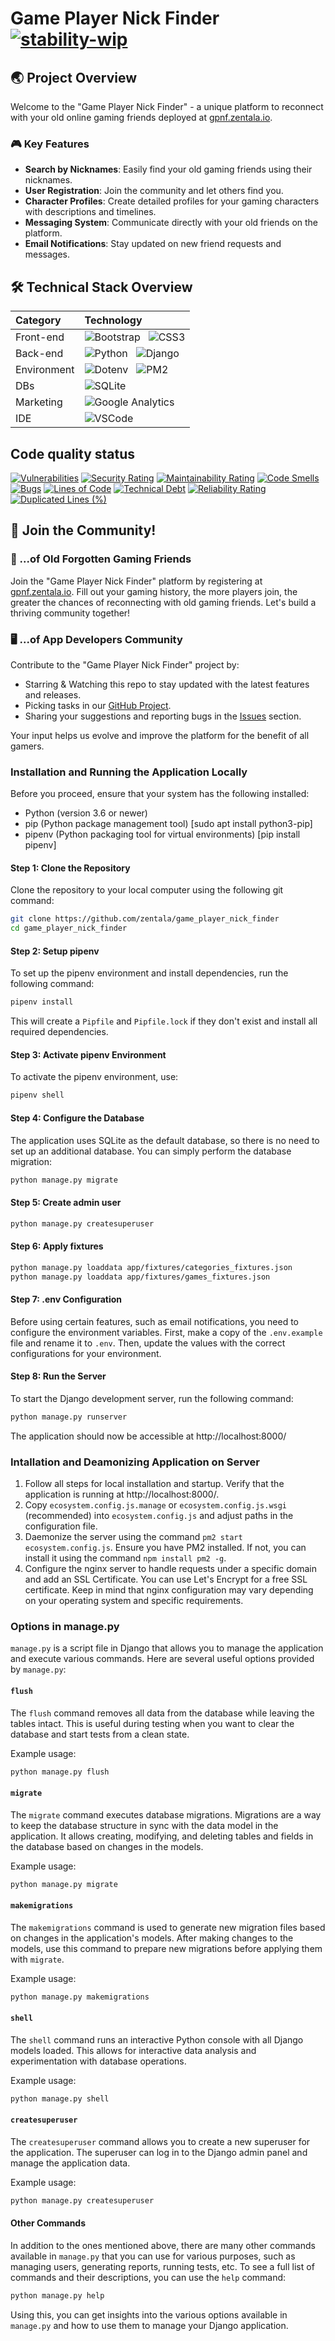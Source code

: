 # Game Player Nick Finder [![stability-wip](https://img.shields.io/badge/stability-wip-lightgrey.svg)](https://github.com/mkenney/software-guides/blob/master/STABILITY-BADGES.md#work-in-progress)

## 🌏 Project Overview
Welcome to the "Game Player Nick Finder" - a unique platform to reconnect with your old online gaming friends deployed at [gpnf.zentala.io](https://gpnf.zentala.io/).

### 🎮 Key Features
- **Search by Nicknames**: Easily find your old gaming friends using their nicknames.
- **User Registration**: Join the community and let others find you.
- **Character Profiles**: Create detailed profiles for your gaming characters with descriptions and timelines.
- **Messaging System**: Communicate directly with your old friends on the platform.
- **Email Notifications**: Stay updated on new friend requests and messages.

## 🛠 Technical Stack Overview

| Category    | Technology                                                                                   |
| :---------- | :------------------------------------------------------------------------------------------- |
| Front-end   | ![Bootstrap](https://img.shields.io/badge/-Bootstrap-563D7C?logo=bootstrap&logoColor=white) &nbsp; ![CSS3](https://img.shields.io/badge/-CSS3-1572B6?logo=css3&logoColor=white) |
| Back-end    | ![Python](https://img.shields.io/badge/-Python-3776AB?logo=python&logoColor=white) &nbsp; ![Django](https://img.shields.io/badge/-Django-092E20?logo=django&logoColor=white) |
| Environment | ![Dotenv](https://img.shields.io/badge/-Dotenv-000000?logo=dotenv&logoColor=white) &nbsp; ![PM2](https://img.shields.io/badge/-PM2-2B037A?logo=pm2&logoColor=white) |
| DBs         | ![SQLite](https://img.shields.io/badge/-SQLite-003B57?logo=sqlite&logoColor=white) |
| Marketing   | ![Google Analytics](https://img.shields.io/badge/-GoogleAnalytics-E37400?logo=googleanalytics&logoColor=white) |
| IDE         | ![VSCode](https://img.shields.io/badge/-Visual%20Studio%20Code-007ACC?logo=visualstudiocode&logoColor=white) |

## Code quality status

[![Vulnerabilities](https://sonarcloud.io/api/project_badges/measure?project=zentala_game_player_nick_finder&metric=vulnerabilities)](https://sonarcloud.io/summary/new_code?id=zentala_game_player_nick_finder)
[![Security Rating](https://sonarcloud.io/api/project_badges/measure?project=zentala_game_player_nick_finder&metric=security_rating)](https://sonarcloud.io/summary/new_code?id=zentala_game_player_nick_finder)
[![Maintainability Rating](https://sonarcloud.io/api/project_badges/measure?project=zentala_game_player_nick_finder&metric=sqale_rating)](https://sonarcloud.io/summary/new_code?id=zentala_game_player_nick_finder)
[![Code Smells](https://sonarcloud.io/api/project_badges/measure?project=zentala_game_player_nick_finder&metric=code_smells)](https://sonarcloud.io/summary/new_code?id=game_player_nick_finder) [![Bugs](https://sonarcloud.io/api/project_badges/measure?project=zentala_game_player_nick_finder&metric=bugs)](https://sonarcloud.io/summary/new_code?id=zentala_game_player_nick_finder)
[![Lines of Code](https://sonarcloud.io/api/project_badges/measure?project=zentala_game_player_nick_finder&metric=ncloc)](https://sonarcloud.io/summary/new_code?id=zentala_game_player_nick_finder)
[![Technical Debt](https://sonarcloud.io/api/project_badges/measure?project=zentala_game_player_nick_finder&metric=sqale_index)](https://sonarcloud.io/summary/new_code?id=zentala_game_player_nick_finder) [![Reliability Rating](https://sonarcloud.io/api/project_badges/measure?project=zentala_game_player_nick_finder&metric=reliability_rating)](https://sonarcloud.io/summary/new_code?id=zentala_game_player_nick_finder) [![Duplicated Lines (%)](https://sonarcloud.io/api/project_badges/measure?project=zentala_game_player_nick_finder&metric=duplicated_lines_density)](https://sonarcloud.io/summary/new_code?id=zentala_game_player_nick_finder)

## 🤝 Join the Community!

### 👾 ...of Old Forgotten Gaming Friends

Join the "Game Player Nick Finder" platform by registering at [gpnf.zentala.io](https://gpnf.zentala.io/accounts/register/). Fill out your gaming history, the more players join, the greater the chances of reconnecting with old gaming friends. Let's build a thriving community together!

### 🖥️ ...of App Developers Community

Contribute to the "Game Player Nick Finder" project by:
* Starring & Watching this repo to stay updated with the latest features and releases.
* Picking tasks in our [GitHub Project](https://github.com/zentala/game_player_nick_finder/projects).
* Sharing your suggestions and reporting bugs in the [Issues](https://github.com/zentala/game_player_nick_finder/issues) section.

Your input helps us evolve and improve the platform for the benefit of all gamers.

### Installation and Running the Application Locally
Before you proceed, ensure that your system has the following installed:
* Python (version 3.6 or newer)
* pip (Python package management tool) [sudo apt install python3-pip]
* pipenv (Python packaging tool for virtual environments) [pip install pipenv]

#### Step 1: Clone the Repository
Clone the repository to your local computer using the following git command:

```bash
git clone https://github.com/zentala/game_player_nick_finder
cd game_player_nick_finder
```

#### Step 2: Setup pipenv
To set up the pipenv environment and install dependencies, run the following command:

```bash
pipenv install
```

This will create a `Pipfile` and `Pipfile.lock` if they don't exist and install all required dependencies.

#### Step 3: Activate pipenv Environment
To activate the pipenv environment, use:

```bash
pipenv shell
```

#### Step 4: Configure the Database
The application uses SQLite as the default database, so there is no need to set up an additional database. You can simply perform the database migration:

```bash
python manage.py migrate
```

#### Step 5: Create admin user
```bash
python manage.py createsuperuser
```

#### Step 6: Apply fixtures
```bash
python manage.py loaddata app/fixtures/categories_fixtures.json
python manage.py loaddata app/fixtures/games_fixtures.json
```

#### Step 7: .env Configuration
Before using certain features, such as email notifications, you need to configure the environment variables. First, make a copy of the `.env.example` file and rename it to `.env`. Then, update the values with the correct configurations for your environment.

#### Step 8: Run the Server
To start the Django development server, run the following command:

```bash
python manage.py runserver
```

The application should now be accessible at http://localhost:8000/

### Intallation and Deamonizing Application on Server
1) Follow all steps for local installation and startup. Verify that the application is running at http://localhost:8000/.
2) Copy `ecosystem.config.js.manage` or `ecosystem.config.js.wsgi` (recommended) into `ecosystem.config.js` and adjust paths in the configuration file.
3) Daemonize the server using the command `pm2 start ecosystem.config.js`. Ensure you have PM2 installed. If not, you can install it using the command `npm install pm2 -g`.
4) Configure the nginx server to handle requests under a specific domain and add an SSL Certificate. You can use Let's Encrypt for a free SSL certificate. Keep in mind that nginx configuration may vary depending on your operating system and specific requirements.

### Options in manage.py

`manage.py` is a script file in Django that allows you to manage the application and execute various commands. Here are several useful options provided by `manage.py`:

#### `flush`

The `flush` command removes all data from the database while leaving the tables intact. This is useful during testing when you want to clear the database and start tests from a clean state.

Example usage:
```bash
python manage.py flush
```

#### `migrate`

The `migrate` command executes database migrations. Migrations are a way to keep the database structure in sync with the data model in the application. It allows creating, modifying, and deleting tables and fields in the database based on changes in the models.

Example usage:
```bash
python manage.py migrate
```

#### `makemigrations`

The `makemigrations` command is used to generate new migration files based on changes in the application's models. After making changes to the models, use this command to prepare new migrations before applying them with `migrate`.

Example usage:
```bash
python manage.py makemigrations
```

#### `shell`

The `shell` command runs an interactive Python console with all Django models loaded. This allows for interactive data analysis and experimentation with database operations.

Example usage:
```bash
python manage.py shell
```

#### `createsuperuser`

The `createsuperuser` command allows you to create a new superuser for the application. The superuser can log in to the Django admin panel and manage the application data.

Example usage:
```bash
python manage.py createsuperuser
```

#### Other Commands

In addition to the ones mentioned above, there are many other commands available in `manage.py` that you can use for various purposes, such as managing users, generating reports, running tests, etc. To see a full list of commands and their descriptions, you can use the `help` command:

```bash
python manage.py help
```

Using this, you can get insights into the various options available in `manage.py` and how to use them to manage your Django application.

